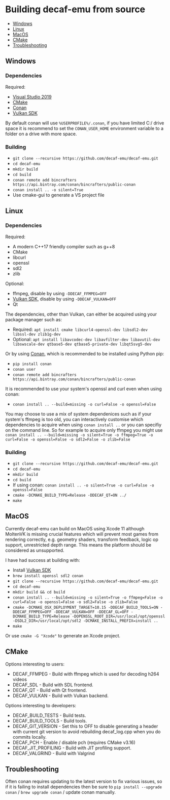 # Building decaf-emu from source
- [Windows](#windows)
- [Linux](#Linux)
- [MacOS](#MacOS)
- [CMake](#CMake)
- [Troubleshooting](#Troubleshooting)

## Windows

### Dependencies
Required:
- [Visual Studio 2019](https://visualstudio.microsoft.com/vs/community/)
- [CMake](https://cmake.org/)
- [Conan](https://conan.io/downloads.html)
- [Vulkan SDK](https://vulkan.lunarg.com/sdk/home#windows)

By default conan will use `%USERPROFILE%/.conan`, if you have limited C:/ drive space it is recommend to set the `CONAN_USER_HOME` environment variable to a folder on a drive with more space.

### Building
- `git clone --recursive https://github.com/decaf-emu/decaf-emu.git`
- `cd decaf-emu`
- `mkdir build`
- `cd build`
- `conan remote add bincrafters https://api.bintray.com/conan/bincrafters/public-conan`
- `conan install .. -o silent=True`
- Use cmake-gui to generate a VS project file

## Linux

### Dependencies
Required:
- A modern C++17 friendly compiler such as g++8
- CMake
- libcurl
- openssl
- sdl2
- zlib

Optional:
- ffmpeg, disable by using `-DDECAF_FFMPEG=OFF`
- [Vulkan SDK](https://vulkan.lunarg.com/sdk/home#windows), disable by using `-DDECAF_VULKAN=OFF`
- Qt

The dependencies, other than Vulkan, can either be acquired using your package manager such as:
- Required: `apt install cmake libcurl4-openssl-dev libsdl2-dev libssl-dev zlib1g-dev`
- Optional: `apt install libavcodec-dev libavfilter-dev libavutil-dev libswscale-dev qtbase5-dev qtbase5-private-dev libqt5svg5-dev`

Or by using [Conan](https://conan.io), which is recommended to be installed using Python pip:
- `pip install conan`
- `conan user`
- `conan remote add bincrafters https://api.bintray.com/conan/bincrafters/public-conan`

It is recommended to use your system's openssl and curl even when using conan:
- `conan install .. --build=missing -o curl=False -o openssl=False`

You may choose to use a mix of system dependenices such as if your system's ffmpeg is too old, you can interactively customise which dependencies to acquire when using `conan install ..` or you can specifiy on the command line. So for example to acquire only ffmpeg you might use `conan install .. --build=missing -o silent=True -o ffmpeg=True -o curl=False -o openssl=False -o sdl2=False -o zlib=False`

### Building
- `git clone --recursive https://github.com/decaf-emu/decaf-emu.git`
- `cd decaf-emu`
- `mkdir build`
- `cd build`
- If using conan: `conan install .. -o silent=True -o curl=False -o openssl=False`
- `cmake -DCMAKE_BUILD_TYPE=Release -DDECAF_QT=ON ../`
- `make`

## MacOS
Currently decaf-emu can build on MacOS using Xcode 11 although MoltenVK is missing crucial features which will prevent most games from rendering correctly, e.g. geometry shaders, transform feedback, logic op support, unrestricted depth range. This means the platform should be considered as unsupported.

I have had success at building with:
- Install [Vulkan SDK](https://vulkan.lunarg.com/sdk/home#mac)
- `brew install openssl sdl2 conan`
- `git clone --recursive https://github.com/decaf-emu/decaf-emu.git`
- `cd decaf-emu`
- `mkdir build && cd build`
- `conan install .. --build=missing -o silent=True -o ffmpeg=False -o curl=False -o openssl=False -o sdl2=False -o zlib=False`
- `cmake -DCMAKE_OSX_DEPLOYMENT_TARGET=10.15 -DDECAF_BUILD_TOOLS=ON -DDECAF_FFMPEG=OFF -DDECAF_VULKAN=OFF -DDECAF_GL=OFF -DCMAKE_BUILD_TYPE=Release -DOPENSSL_ROOT_DIR=/usr/local/opt/openssl -DSDL2_DIR=/usr/local/opt/sdl2 -DCMAKE_INSTALL_PREFIX=install ..`
- `make`

Or use `cmake -G "Xcode"` to generate an Xcode project.

## CMake
Options interesting to users:
- DECAF_FFMPEG - Build with ffmpeg which is used for decoding h264 videos
- DECAF_SDL - Build with SDL frontend.
- DECAF_QT - Build with Qt frontend.
- DECAF_VULKAN - Build with Vulkan backend.

Options interesting to developers:
- DECAF_BUILD_TESTS - Build tests.
- DECAF_BUILD_TOOLS - Build tools.
- DECAF_GIT_VERSION - Set this to OFF to disable generating a header with current git version to avoid rebuilding decaf_log.cpp when you do commits locally.
- DECAF_PCH - Enable / disable pch (requires CMake v3.16)
- DECAF_JIT_PROFILING - Build with JIT profiling support.
- DECAF_VALGRIND - Build with Valgrind

## Troubleshooting

Often conan requires updating to the latest version to fix various issues, so if it is failing to install dependencies then be sure to `pip install --upgrade conan` / `brew upgrade conan` / update conan manually.
